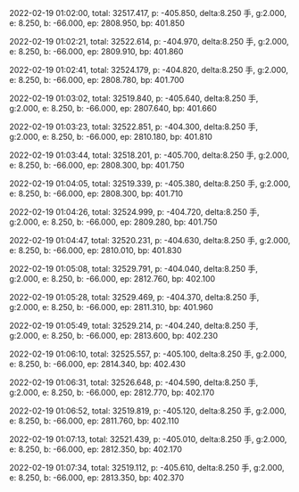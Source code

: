 2022-02-19 01:02:00, total: 32517.417, p: -405.850, delta:8.250 手, g:2.000, e: 8.250, b: -66.000, ep: 2808.950, bp: 401.850

2022-02-19 01:02:21, total: 32522.614, p: -404.970, delta:8.250 手, g:2.000, e: 8.250, b: -66.000, ep: 2809.910, bp: 401.860

2022-02-19 01:02:41, total: 32524.179, p: -404.820, delta:8.250 手, g:2.000, e: 8.250, b: -66.000, ep: 2808.780, bp: 401.700

2022-02-19 01:03:02, total: 32519.840, p: -405.640, delta:8.250 手, g:2.000, e: 8.250, b: -66.000, ep: 2807.640, bp: 401.660

2022-02-19 01:03:23, total: 32522.851, p: -404.300, delta:8.250 手, g:2.000, e: 8.250, b: -66.000, ep: 2810.180, bp: 401.810

2022-02-19 01:03:44, total: 32518.201, p: -405.700, delta:8.250 手, g:2.000, e: 8.250, b: -66.000, ep: 2808.300, bp: 401.750

2022-02-19 01:04:05, total: 32519.339, p: -405.380, delta:8.250 手, g:2.000, e: 8.250, b: -66.000, ep: 2808.300, bp: 401.710

2022-02-19 01:04:26, total: 32524.999, p: -404.720, delta:8.250 手, g:2.000, e: 8.250, b: -66.000, ep: 2809.280, bp: 401.750

2022-02-19 01:04:47, total: 32520.231, p: -404.630, delta:8.250 手, g:2.000, e: 8.250, b: -66.000, ep: 2810.010, bp: 401.830

2022-02-19 01:05:08, total: 32529.791, p: -404.040, delta:8.250 手, g:2.000, e: 8.250, b: -66.000, ep: 2812.760, bp: 402.100

2022-02-19 01:05:28, total: 32529.469, p: -404.370, delta:8.250 手, g:2.000, e: 8.250, b: -66.000, ep: 2811.310, bp: 401.960

2022-02-19 01:05:49, total: 32529.214, p: -404.240, delta:8.250 手, g:2.000, e: 8.250, b: -66.000, ep: 2813.600, bp: 402.230

2022-02-19 01:06:10, total: 32525.557, p: -405.100, delta:8.250 手, g:2.000, e: 8.250, b: -66.000, ep: 2814.340, bp: 402.430

2022-02-19 01:06:31, total: 32526.648, p: -404.590, delta:8.250 手, g:2.000, e: 8.250, b: -66.000, ep: 2812.770, bp: 402.170

2022-02-19 01:06:52, total: 32519.819, p: -405.120, delta:8.250 手, g:2.000, e: 8.250, b: -66.000, ep: 2811.760, bp: 402.110

2022-02-19 01:07:13, total: 32521.439, p: -405.010, delta:8.250 手, g:2.000, e: 8.250, b: -66.000, ep: 2812.350, bp: 402.170

2022-02-19 01:07:34, total: 32519.112, p: -405.610, delta:8.250 手, g:2.000, e: 8.250, b: -66.000, ep: 2813.350, bp: 402.370